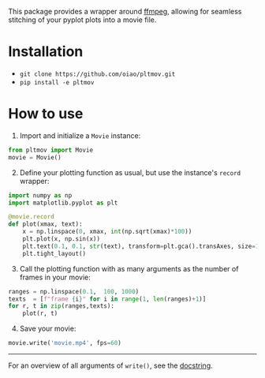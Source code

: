 This package provides a wrapper around [ffmpeg](http://ffmpeg.org/), allowing for seamless stitching of your pyplot plots into a movie file.


# Installation
  * `git clone https://github.com/oiao/pltmov.git`
  * `pip install -e pltmov`

# How to use

1. Import and initialize a `Movie` instance:

  ```python
  from pltmov import Movie
  movie = Movie()
  ````

2. Define your plotting function as usual, but use the instance's `record` wrapper:

  ```python
  import numpy as np
  import matplotlib.pyplot as plt

  @movie.record
  def plot(xmax, text):
      x = np.linspace(0, xmax, int(np.sqrt(xmax)*100))
      plt.plot(x, np.sin(x))
      plt.text(0.1, 0.1, str(text), transform=plt.gca().transAxes, size=18)
      plt.tight_layout()
  ````

3. Call the plotting function with as many arguments as the number of frames in your movie:

  ```python
  ranges = np.linspace(0.1,  100, 1000)
  texts  = [f"frame {i}" for i in range(1, len(ranges)+1)]
  for r, t in zip(ranges,texts):
      plot(r, t)
  ```

4. Save your movie:
  ```python
  movie.write('movie.mp4', fps=60)
  ```

-------

For an overview of all arguments of `write()`, see the [docstring](https://github.com/oiao/pltmov/blob/5b0a4e3c5fdff74fe5aa380600751f1f21d0da05/pltmov/movie.py#L54).
